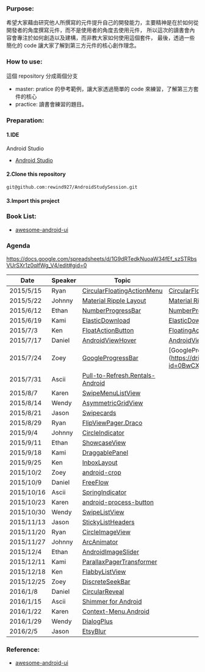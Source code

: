 ### Purpose:
希望大家藉由研究他人所撰寫的元件提升自己的開發能力，主要精神是在於如何從開發者的角度撰寫元件，而不是使用者的角度去使用元件，
所以這次的讀書會內容會專注於如何創造以及建構，而非教大家如何使用這個套件，
最後，透過一些簡化的 code 讓大家了解到第三方元件的核心創作理念。

### How to use:
這個 repository 分成兩個分支
* master: pratice 的參考範例，讓大家透過簡單的 code 來練習，了解第三方套件的核心
* practice: 讀書會練習的題目。

### Preparation:
#### 1.IDE 
Android Studio
* [Android Studio](https://developer.android.com/sdk/index.html)

#### 2.Clone this repository
<pre><code>git@github.com:rewind927/AndroidStudySession.git</pre></code>
#### 3.Import this project

### Book List:
* [awesome-android-ui](https://github.com/wasabeef/awesome-android-ui)

### Agenda
https://docs.google.com/spreadsheets/d/1G9dRTedkNuoaW34fEf_szSTRbsVUrSXr1z0qlfWg_V4/edit#gid=0


Date | Speaker | Topic | Slide |
-----|---------|-------|--------|
2015/5/15|Ryan|[CircularFloatingActionMenu](https://github.com/oguzbilgener/CircularFloatingActionMenu)|[CircularFloatingActionMenu](https://docs.google.com/presentation/d/1l9WslPOaDXufh9w5Sa1OY8ghXioEhtELTYoosKHsTXc/edit?usp=sharing)
2015/5/22|Johnny|[Material Ripple Layout](https://github.com/balysv/material-ripple)|[Material Ripple Layout](https://docs.google.com/presentation/d/1kEzZ6aU3xz3cymKeYtBXYDbuCx_MmXdOgThP6kWSTco/edit?usp=sharing)
2015/6/12|Ethan|[NumberProgressBar](https://github.com/daimajia/NumberProgressBar)|[NumberProgressBar](https://docs.google.com/presentation/d/1KTfT6TdepP0bRzNJZ1EHwytHfKshQHOiQQKfgV39JZM/edit?usp=sharing)
2015/6/19|Kami|[ElasticDownload](https://github.com/Tibolte/ElasticDownload)|[ElasticDownload](https://docs.google.com/presentation/d/1UnmET-rgy9pLdl-Ny7_6HNkivXz7XgzoaCztY025GzY/edit?usp=sharing)
2015/7/3|Ken|[FloatActionButton](https://github.com/makovkastar/FloatingActionButton)|[FloatingActionButton](https://docs.google.com/presentation/d/1SCzTknaBmi1EC-lzSH8IqLko0KpwICkRGfUWj9VjIJc/edit?usp=sharing)
2015/7/17	|Daniel	|[AndroidViewHover](https://github.com/daimajia/AndroidViewHover)|[AndroidViewHover](https://docs.google.com/presentation/d/1LcC8h51e8DFe_FmDdgB5Pv_DfrMX4mSszC54mZHOjXo/edit?usp=sharing)
2015/7/24	|Zoey	|[GoogleProgressBar](	https://github.com/jpardogo/GoogleProgressBar)|[GoogleProgressBar] (https://drive.google.com/open?id=0BwCXq1hJTV8cUVNWc0tYa0ptelk)
2015/7/31	|Ascii	|[Pull-to-Refresh.Rentals-Android](	https://github.com/Yalantis/Pull-to-Refresh.Rentals-Android)|
2015/8/7	|Karen	|[SwipeMenuListView](	https://github.com/baoyongzhang/SwipeMenuListView)|
2015/8/14	|Wendy	|[AsymmetricGridView](	https://github.com/felipecsl/AsymmetricGridView)|
2015/8/21	|Jason	|[Swipecards](	https://github.com/Diolor/Swipecards)|
2015/8/29	|Ryan	|[FlipViewPager.Draco](	https://github.com/Yalantis/FlipViewPager.Draco)|
2015/9/4	|Johnny	|[CircleIndicator](	https://github.com/ongakuer/CircleIndicator)|
2015/9/11	|Ethan	|[ShowcaseView](	https://github.com/amlcurran/ShowcaseView)|
2015/9/18	|Kami	|[DraggablePanel](	https://github.com/pedrovgs/DraggablePanel)|
2015/9/25	|Ken	|[InboxLayout](	https://github.com/zhaozhentao/InboxLayout)|
2015/10/2	|Zoey	|[android-crop](	https://github.com/jdamcd/android-crop)|
2015/10/9	|Daniel	|[FreeFlow](	https://github.com/Comcast/FreeFlow)|
2015/10/16	|Ascii	|[SpringIndicator](	https://github.com/chenupt/SpringIndicator)|
2015/10/23	|Karen	|[android-process-button](	https://github.com/dmytrodanylyk/android-process-button)|
2015/10/30	|Wendy	|[SwipeListView](	https://github.com/47deg/android-swipelistview)|
2015/11/13	|Jason	|[StickyListHeaders](	https://github.com/emilsjolander/StickyListHeaders)|
2015/11/20	|Ryan	|[CircleImageView](	https://github.com/hdodenhof/CircleImageView)|
2015/11/27	|Johnny	|[ArcAnimator](	https://github.com/asyl/ArcAnimator)|
2015/12/4	|Ethan	|[AndroidImageSlider](	https://github.com/daimajia/AndroidImageSlider)|
2015/12/11	|Kami	|[ParallaxPagerTransformer](	https://github.com/xgc1986/ParallaxPagerTransformer)|
2015/12/18	|Ken	|[FlabbyListView](	https://github.com/jpardogo/FlabbyListView)|
2015/12/25	|Zoey	|[DiscreteSeekBar](	https://github.com/AnderWeb/discreteSeekBar)|
2016/1/8	|Daniel	|[CircularReveal](	https://github.com/ozodrukh/CircularReveal)|
2016/1/15	|Ascii	|[Shimmer for Android](	https://github.com/facebook/shimmer-android)|
2016/1/22	|Karen	|[Context-Menu.Android](	https://github.com/Yalantis/Context-Menu.Android)|
2016/1/29	|Wendy	|[DialogPlus](	https://github.com/orhanobut/dialogplus)|
2016/2/5	|Jason	|[EtsyBlur](	https://github.com/Manabu-GT/EtsyBlur)|


### Reference:
* [awesome-android-ui](https://github.com/wasabeef/awesome-android-ui)

